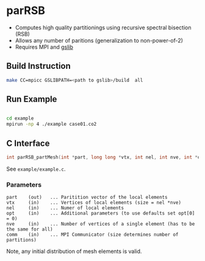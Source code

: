 # parRSB

* Computes high quality partitionings using recursive spectral bisection (RSB)
* Allows any number of paritions (generalization to non-power-of-2)
* Requires MPI and [gslib](https://github.com/gslib/gslib)

## Build Instruction

```sh
make CC=mpicc GSLIBPATH=<path to gslib>/build  all
```

## Run Example

```sh

cd example
mpirun -np 4 ./example case01.co2
```

## C Interface

```C
int parRSB_partMesh(int *part, long long *vtx, int nel, int nve, int *options, MPI_Comm comm);
```

See `example/example.c`.

### Parameters

```text
part    (out)   ... Paritition vector of the local elements
vtx     (in)    ... Vertices of local elements (size = nel *nve)
nel     (in)    ... Numer of local elements
opt     (in)    ... Additional parameters (to use defaults set opt[0] = 0)
nve     (in)    ... Number of vertices of a single element (has to be the same for all)
comm    (in)    ... MPI Communicator (size determines number of partitions)
```

Note, any initial distribution of mesh elements is valid. 
